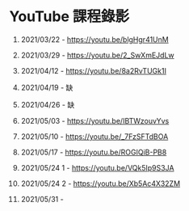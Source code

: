 # YouTube 課程錄影

1. 2021/03/22 - https://youtu.be/blgHgr41UnM

2. 2021/03/29 - https://youtu.be/2_SwXmEJdLw

3. 2021/04/12 - https://youtu.be/8a2RvTUGk1I

4. 2021/04/19 - 缺

5. 2021/04/26 - 缺

6. 2021/05/03 - https://youtu.be/IBTWzouvYvs

7. 2021/05/10 - https://youtu.be/_7FzSFTdBOA

8. 2021/05/17 - https://youtu.be/ROGIQiB-PB8

9. 2021/05/24 1 - https://youtu.be/VQk5Ip9S3JA

10. 2021/05/24 2 - https://youtu.be/Xb5Ac4X32ZM

11. 2021/05/31 - 
